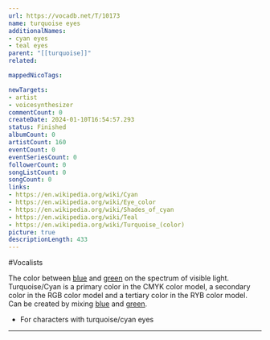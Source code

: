 ```yaml
---
url: https://vocadb.net/T/10173
name: turquoise eyes
additionalNames: 
- cyan eyes
- teal eyes
parent: "[[turquoise]]"
related:

mappedNicoTags:

newTargets:
- artist
- voicesynthesizer
commentCount: 0
createDate: 2024-01-10T16:54:57.293
status: Finished
albumCount: 0
artistCount: 160
eventCount: 0
eventSeriesCount: 0
followerCount: 0
songListCount: 0
songCount: 0
links: 
- https://en.wikipedia.org/wiki/Cyan
- https://en.wikipedia.org/wiki/Eye_color
- https://en.wikipedia.org/wiki/Shades_of_cyan
- https://en.wikipedia.org/wiki/Teal
- https://en.wikipedia.org/wiki/Turquoise_(color)
picture: true
descriptionLength: 433
---
```


#Vocalists

The color between [blue](https://vocadb.net/T/8909/blue) and [green](https://vocadb.net/T/8910/green) on the spectrum of visible light.
Turquoise/Cyan is a primary color in the CMYK color model, a secondary color in the RGB color model and a tertiary color in the RYB color model.
Can be created by mixing [blue](https://vocadb.net/T/8909/blue) and [green](https://vocadb.net/T/8910/green).

- For characters with turquoise/cyan eyes

---

